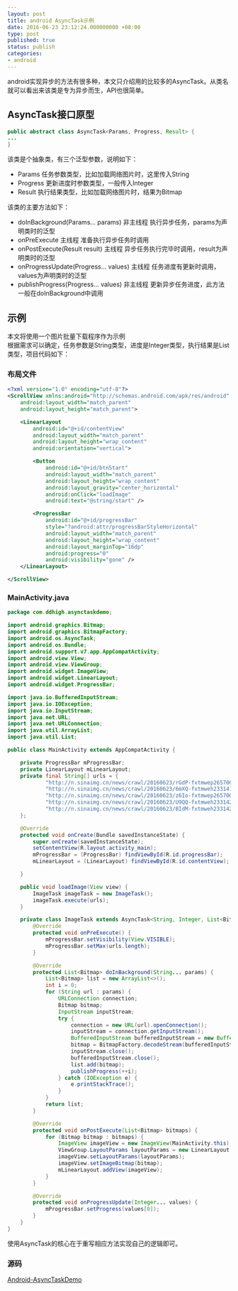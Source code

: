 ```yaml
---
layout: post
title: android AsyncTask示例
date: 2016-06-23 23:12:24.000000000 +08:00
type: post
published: true
status: publish
categories:
- android
---
```


android实现异步的方法有很多种，本文只介绍用的比较多的AsyncTask。从类名就可以看出来该类是专为异步而生，API也很简单。

## AsyncTask接口原型

```java
public abstract class AsyncTask<Params, Progress, Result> {
...
}
```

该类是个抽象类，有三个泛型参数，说明如下：
+ Params	任务参数类型，比如加载网络图片时，这里传入String
+ Progress	更新进度时参数类型，一般传入Integer
+ Result	执行结果类型，比如加载网络图片时，结果为Bitmap

该类的主要方法如下：
+ doInBackground(Params... params)	非主线程	执行异步任务，params为声明类时的泛型
+ onPreExecute	主线程	准备执行异步任务时调用
+ onPostExecute(Result result)	主线程	异步任务执行完毕时调用，result为声明类时的泛型
+ onProgressUpdate(Progress... values)	主线程	任务进度有更新时调用，values为声明类时的泛型
+ publishProgress(Progress... values)	非主线程	更新异步任务进度，此方法一般在doInBackground中调用

## 示例
本文将使用一个图片批量下载程序作为示例   
根据需求可以确定，任务参数是String类型，进度是Integer类型，执行结果是List<Bitmap>类型，项目代码如下：

### 布局文件

```xml
<?xml version="1.0" encoding="utf-8"?>
<ScrollView xmlns:android="http://schemas.android.com/apk/res/android"
    android:layout_width="match_parent"
    android:layout_height="match_parent">

    <LinearLayout
        android:id="@+id/contentView"
        android:layout_width="match_parent"
        android:layout_height="wrap_content"
        android:orientation="vertical">

        <Button
            android:id="@+id/btnStart"
            android:layout_width="match_parent"
            android:layout_height="wrap_content"
            android:layout_gravity="center_horizontal"
            android:onClick="loadImage"
            android:text="@string/start" />

        <ProgressBar
            android:id="@+id/progressBar"
            style="?android:attr/progressBarStyleHorizontal"
            android:layout_width="match_parent"
            android:layout_height="wrap_content"
            android:layout_marginTop="16dp"
            android:progress="0"
            android:visibility="gone" />
    </LinearLayout>

</ScrollView>
```

### MainActivity.java

```java
package com.ddhigh.asynctaskdemo;

import android.graphics.Bitmap;
import android.graphics.BitmapFactory;
import android.os.AsyncTask;
import android.os.Bundle;
import android.support.v7.app.AppCompatActivity;
import android.view.View;
import android.view.ViewGroup;
import android.widget.ImageView;
import android.widget.LinearLayout;
import android.widget.ProgressBar;

import java.io.BufferedInputStream;
import java.io.IOException;
import java.io.InputStream;
import java.net.URL;
import java.net.URLConnection;
import java.util.ArrayList;
import java.util.List;

public class MainActivity extends AppCompatActivity {

    private ProgressBar mProgressBar;
    private LinearLayout mLinearLayout;
    private final String[] urls = {
            "http://n.sinaimg.cn/news/crawl/20160623/rGdP-fxtmwep2657001.jpg",
            "http://n.sinaimg.cn/news/crawl/20160623/6mXQ-fxtmweh2331418.jpg",
            "http://n.sinaimg.cn/news/crawl/20160623/z6Io-fxtmwep2657003.jpg",
            "http://n.sinaimg.cn/news/crawl/20160623/U9QQ-fxtmweh2331421.jpg",
            "http://n.sinaimg.cn/news/crawl/20160623/BIdM-fxtmweh2331423.jpg"
    };

    @Override
    protected void onCreate(Bundle savedInstanceState) {
        super.onCreate(savedInstanceState);
        setContentView(R.layout.activity_main);
        mProgressBar = (ProgressBar) findViewById(R.id.progressBar);
        mLinearLayout = (LinearLayout) findViewById(R.id.contentView);

    }

    public void loadImage(View view) {
        ImageTask imageTask = new ImageTask();
        imageTask.execute(urls);
    }

    private class ImageTask extends AsyncTask<String, Integer, List<Bitmap>> {
        @Override
        protected void onPreExecute() {
            mProgressBar.setVisibility(View.VISIBLE);
            mProgressBar.setMax(urls.length);
        }

        @Override
        protected List<Bitmap> doInBackground(String... params) {
            List<Bitmap> list = new ArrayList<>();
            int i = 0;
            for (String url : params) {
                URLConnection connection;
                Bitmap bitmap;
                InputStream inputStream;
                try {
                    connection = new URL(url).openConnection();
                    inputStream = connection.getInputStream();
                    BufferedInputStream bufferedInputStream = new BufferedInputStream(inputStream);
                    bitmap = BitmapFactory.decodeStream(bufferedInputStream);
                    inputStream.close();
                    bufferedInputStream.close();
                    list.add(bitmap);
                    publishProgress(++i);
                } catch (IOException e) {
                    e.printStackTrace();
                }
            }
            return list;
        }

        @Override
        protected void onPostExecute(List<Bitmap> bitmaps) {
            for (Bitmap bitmap : bitmaps) {
                ImageView imageView = new ImageView(MainActivity.this);
                ViewGroup.LayoutParams layoutParams = new LinearLayout.LayoutParams(ViewGroup.LayoutParams.WRAP_CONTENT, ViewGroup.LayoutParams.WRAP_CONTENT);
                imageView.setLayoutParams(layoutParams);
                imageView.setImageBitmap(bitmap);
                mLinearLayout.addView(imageView);
            }
        }

        @Override
        protected void onProgressUpdate(Integer... values) {
            mProgressBar.setProgress(values[0]);
        }
    }
}
```

使用AsyncTask的核心在于重写相应方法实现自己的逻辑即可。

### 源码
[Android-AsyncTaskDemo](https://github.com/xialeistudio/Android-AsyncTaskDemo)